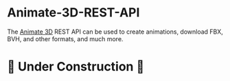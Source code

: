 # Animate-3D-REST-API
The [Animate 3D](https://www.deepmotion.com) REST API can be used to create animations, download FBX, BVH, and other formats, and much more.

# 🚧 Under Construction 🚧
